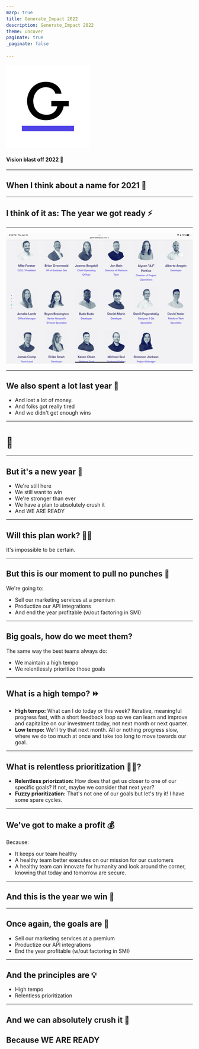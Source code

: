 ```yaml
---
marp: true
title: Generate_Impact 2022
description: Generate_Impact 2022
theme: uncover
paginate: true
_paginate: false

---
```

![w:300px](assets/C2B50756-B7F3-4DDC-8577-2EC38532596D.png)
#### Vision blast off 2022 🚀
---

## When I think about a name for 2021 🤔

---

## **I think of it as: The year we got ready ⚡**

---

![w:800px](assets/C60C81A3-5525-4B1B-871C-CECCC910A42A.png)

---

## **We also spent a lot last year 🤑**

- And lost a lot of money.
- And folks got really tired
- And we didn't get enough wins

---

# <!--fit--> 🐘

---

## **But it's a new year** 💪

- We're still here
- We still want to win
- We're stronger than ever
- We have a plan to absolutely crush it
- And WE ARE READY

---

## **Will this plan work? 🤷‍♂️**

It's impossible to be certain.

---

## **But this is our moment to pull no punches 👊**

We're going to:

- Sell our marketing services at a premium
- Productize our API integrations
- And end the year profitable (w/out factoring in SMI)

---

## **Big goals, how do we meet them?**

The same way the best teams always do:

- We maintain a high tempo
- We relentlessly prioritize those goals

---

## **What is a high tempo? ⏩**

- **High tempo:** What can I do today or this week? Iterative, meaningful progress fast, with a short feedback loop so we can learn and improve and capitalize on our investment today, not next month or next quarter.
- **Low tempo:** We'll try that next month. All or nothing progress slow, where we do too much at once and take too long to move towards our goal.

---

## **What is relentless prioritization 🦸‍♂️?**

- **Relentless priorization:** How does that get us closer to one of our specific goals? If not, maybe we consider that next year?
- **Fuzzy prioritization:** That's not one of our goals but let's try it! I have some spare cycles.

---

## **We've got to make a profit 💰**

Because:

- It keeps our team healthy
- A healthy team better executes on our mission for our customers
- A healthy team can innovate for humanity and look around the corner, knowing that today and tomorrow are secure.

---

## **And this is the year we win** 🏅

---

## **Once again, the goals are** 🥅

- Sell our marketing services at a premium
- Productize our API integrations
- End the year profitable (w/out factoring in SMI)

---

## **And the principles are** 💡

- High tempo
- Relentless prioritization

---

## **And we can absolutely crush it** 💪
## **Because WE ARE READY**
